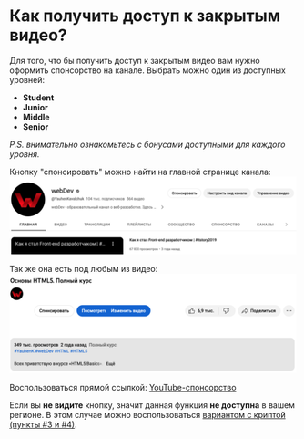 # Как получить доступ к закрытым видео?

Для того, что бы получить доступ к закрытым видео вам нужно оформить спонсорство на канале. Выбрать можно один из доступных уровней:
- **Student**
- **Junior**
- **Middle** 
- **Senior**

_P.S. внимательно ознакомьтесь с бонусами доступными для каждого уровня._

Кнопку "спонсировать" можно найти на главной странице канала:
<img src="assets/main.png" />

Так же она есть под любым из видео:
<img src="assets/video.png" />

Воспользоваться прямой ссылкой: [YouTube-спонсорство][sponsor]

Если вы **не видите** кнопку, значит данная функция **не доступна** в вашем регионе.
В этом случае можно воспользоваться [вариантом с криптой (пункты #3 и #4)][sponsoring].

[sponsor]: https://www.youtube.com/channel/UCE9ODjNIkOHrnSdkYWLfYhg/join
[sponsoring]: https://github.com/YauhenKavalchuk/youtube/blob/main/sponsoring.md
